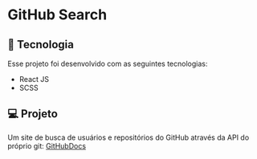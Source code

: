 
# GitHub Search


## 🚀 Tecnologia 

Esse projeto foi desenvolvido com as seguintes tecnologias:

- React JS
- SCSS


## 💻 Projeto

Um site de busca de usuários e repositórios do GitHub através da API do próprio git: [GitHubDocs](https://bulldogjob.com/news/449-how-to-write-a-good-readme-for-your-github-project) 
